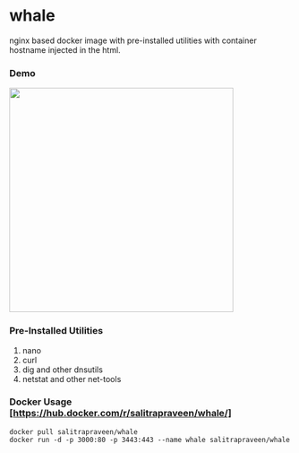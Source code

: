# whale
nginx based docker image with pre-installed utilities with container hostname injected in the html.

### Demo
<img src="https://raw.githubusercontent.com/salitrapraveen/whale/master/docs/index.png" width="400">

### Pre-Installed Utilities
1. nano
2. curl
3. dig and other dnsutils
4. netstat and other net-tools

### Docker Usage [https://hub.docker.com/r/salitrapraveen/whale/]
`docker pull salitrapraveen/whale`  
`docker run -d -p 3000:80 -p 3443:443 --name whale salitrapraveen/whale`

